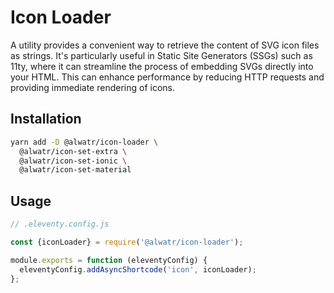 # Icon Loader

A utility provides a convenient way to retrieve the content of SVG icon files as strings. It's particularly useful in Static Site Generators (SSGs) such as 11ty, where it can streamline the process of embedding SVGs directly into your HTML. This can enhance performance by reducing HTTP requests and providing immediate rendering of icons.

## Installation

```bash
yarn add -D @alwatr/icon-loader \
  @alwatr/icon-set-extra \
  @alwatr/icon-set-ionic \
  @alwatr/icon-set-material
```

## Usage

```js
// .eleventy.config.js

const {iconLoader} = require('@alwatr/icon-loader');

module.exports = function (eleventyConfig) {
  eleventyConfig.addAsyncShortcode('icon', iconLoader);
};
```
